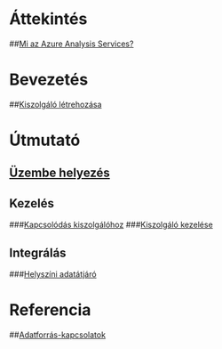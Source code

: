 # Áttekintés
##[Mi az Azure Analysis Services?](analysis-services-overview.md)
# Bevezetés
##[Kiszolgáló létrehozása](analysis-services-create-server.md)

# Útmutató 
## [Üzembe helyezés](analysis-services-deploy.md)
## Kezelés
###[Kapcsolódás kiszolgálóhoz](analysis-services-connect.md)
###[Kiszolgáló kezelése](analysis-services-manage.md)
## Integrálás
###[Helyszíni adatátjáró](analysis-services-gateway.md)

# Referencia
##[Adatforrás-kapcsolatok](analysis-services-datasource.md)

<!--HONumber=Nov16_HO4-->


